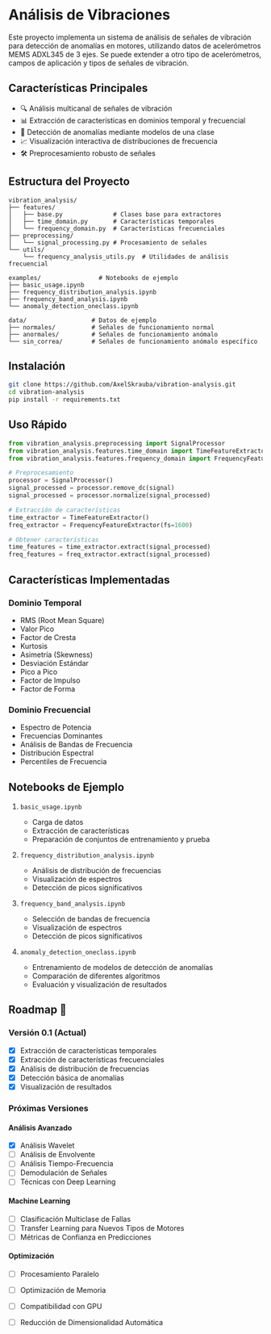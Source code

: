 # Análisis de Vibraciones

Este proyecto implementa un sistema de análisis de señales de vibración para detección de anomalías en motores, utilizando datos de acelerómetros MEMS ADXL345 de 3 ejes. Se puede extender a otro tipo de acelerómetros, campos de aplicación y tipos de señales de vibración.

## Características Principales

- 🔍 Análisis multicanal de señales de vibración
- 📊 Extracción de características en dominios temporal y frecuencial
- 🤖 Detección de anomalías mediante modelos de una clase
- 📈 Visualización interactiva de distribuciones de frecuencia
- 🛠️ Preprocesamiento robusto de señales

## Estructura del Proyecto

```
vibration_analysis/
├── features/
│   ├── base.py              # Clases base para extractores
│   ├── time_domain.py       # Características temporales
│   └── frequency_domain.py  # Características frecuenciales
├── preprocessing/
│   └── signal_processing.py # Procesamiento de señales
└── utils/
    └── frequency_analysis_utils.py  # Utilidades de análisis frecuencial

examples/                # Notebooks de ejemplo
├── basic_usage.ipynb
├── frequency_distribution_analysis.ipynb
├── frequency_band_analysis.ipynb
└── anomaly_detection_oneclass.ipynb

data/                  # Datos de ejemplo
├── normales/          # Señales de funcionamiento normal
├── anormales/         # Señales de funcionamiento anómalo
└── sin_correa/        # Señales de funcionamiento anómalo específico
```

## Instalación

```bash
git clone https://github.com/AxelSkrauba/vibration-analysis.git
cd vibration-analysis
pip install -r requirements.txt
```

## Uso Rápido

```python
from vibration_analysis.preprocessing import SignalProcessor
from vibration_analysis.features.time_domain import TimeFeatureExtractor
from vibration_analysis.features.frequency_domain import FrequencyFeatureExtractor

# Preprocesamiento
processor = SignalProcessor()
signal_processed = processor.remove_dc(signal)
signal_processed = processor.normalize(signal_processed)

# Extracción de características
time_extractor = TimeFeatureExtractor()
freq_extractor = FrequencyFeatureExtractor(fs=1600)

# Obtener características
time_features = time_extractor.extract(signal_processed)
freq_features = freq_extractor.extract(signal_processed)
```

## Características Implementadas

### Dominio Temporal
- RMS (Root Mean Square)
- Valor Pico
- Factor de Cresta
- Kurtosis
- Asimetría (Skewness)
- Desviación Estándar
- Pico a Pico
- Factor de Impulso
- Factor de Forma

### Dominio Frecuencial
- Espectro de Potencia
- Frecuencias Dominantes
- Análisis de Bandas de Frecuencia
- Distribución Espectral
- Percentiles de Frecuencia

## Notebooks de Ejemplo
1. `basic_usage.ipynb`
   - Carga de datos
   - Extracción de características
   - Preparación de conjuntos de entrenamiento y prueba

2. `frequency_distribution_analysis.ipynb`
   - Análisis de distribución de frecuencias
   - Visualización de espectros
   - Detección de picos significativos

3. `frequency_band_analysis.ipynb`
   - Selección de bandas de frecuencia
   - Visualización de espectros
   - Detección de picos significativos

4. `anomaly_detection_oneclass.ipynb`
   - Entrenamiento de modelos de detección de anomalías
   - Comparación de diferentes algoritmos
   - Evaluación y visualización de resultados

## Roadmap 🚀
### Versión 0.1 (Actual)
- [x] Extracción de características temporales
- [x] Extracción de características frecuenciales
- [x] Análisis de distribución de frecuencias
- [x] Detección básica de anomalías
- [x] Visualización de resultados

### Próximas Versiones

#### Análisis Avanzado
- [x] Análisis Wavelet
- [ ] Análisis de Envolvente
- [ ] Análisis Tiempo-Frecuencia
- [ ] Demodulación de Señales
- [ ] Técnicas con Deep Learning

#### Machine Learning
- [ ] Clasificación Multiclase de Fallas
- [ ] Transfer Learning para Nuevos Tipos de Motores
- [ ] Métricas de Confianza en Predicciones

#### Optimización
- [ ] Procesamiento Paralelo
- [ ] Optimización de Memoria
- [ ] Compatibilidad con GPU
- [ ] Reducción de Dimensionalidad Automática

